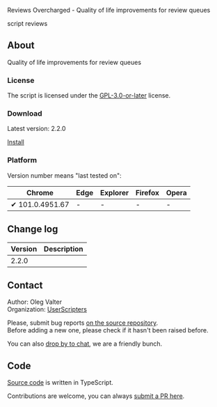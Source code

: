 Reviews Overcharged - Quality of life improvements for review queues

script reviews


<!-- thumbnail:  -->
<!-- version: 2.2.0 -->
<!-- tag: script -->
<!-- excerpt: Quality of life improvements for review queues -->


## About

Quality of life improvements for review queues

### License

The script is licensed under the [GPL-3.0-or-later](https://spdx.org/licenses/GPL-3.0-or-later) license.

### Download

Latest version: 2.2.0

[Install](https://github.com/userscripters/reviews-overcharged/raw/master/dist/modern/index.user.js)

### Platform

Version number means "last tested on":

| Chrome | Edge | Explorer | Firefox | Opera |
| - | - | - | - | - |
| ✔ 101.0.4951.67 | - | - | - | - |

## Change log

| Version    | Description |
| ---------- | ----------- |
| 2.2.0 |             |

## Contact

Author: Oleg Valter
<br>Organization: [UserScripters](https://github.com/userscripters)

Please, submit bug reports [on the source repository](https://github.com/reviews-overcharged/issues).
<br>Before adding a new one, please check if it hasn't been raised before.

You can also [drop by to chat](https://chat.stackoverflow.com/rooms/214345), we are a friendly bunch.

## Code

[Source code](https://github.com/reviews-overcharged/blob/master/src/index.ts) is written in TypeScript.

Contributions are welcome, you can always [submit a PR here](https://github.com/reviews-overcharged/pulls).